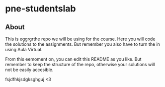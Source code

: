# pne-studentslab



## About

This is eggrgrthe repo we will be using for the course. Here you will code the solutions to the assignments. But remember you also have to turn the in using Aula Virtual.

From this eemoment on, you can edit this README as you like. But remember to keep the structure of the repo, otherwise your solutions will not be easily accesible.

fsjdfhkjsdgksghguj <3



